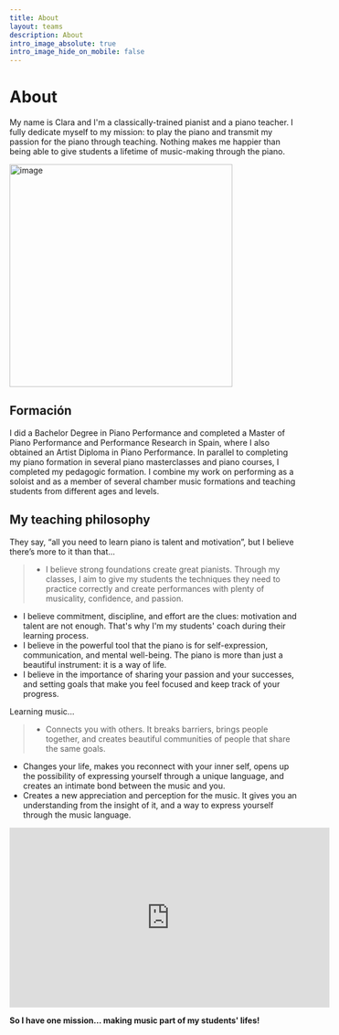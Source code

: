 ```yaml
---
title: About
layout: teams
description: About
intro_image_absolute: true
intro_image_hide_on_mobile: false
---
```


# About

My name is Clara and I'm a classically-trained pianist and a piano teacher. I fully dedicate myself to my mission: to play the piano and transmit my passion for the piano through teaching. Nothing makes me happier than being able to give students a lifetime of music-making through the piano.

 <img width="390" alt="image" src="https://user-images.githubusercontent.com/101880157/160489496-d1804178-0e6d-4792-9127-17dedb4b21d9.png">


## Formación

I did a Bachelor Degree in Piano Performance and completed a Master of Piano Performance and Performance Research
in Spain, where I also obtained an Artist Diploma in Piano Performance. In parallel to completing my piano formation in several piano masterclasses and piano courses, I completed my pedagogic formation. I combine my work on performing as a soloist and as a member of several chamber music formations and teaching students from different ages and levels. 

## My teaching philosophy

They say, “all you need to learn piano is talent and motivation”, but I believe there’s more to it than that...

>  * I believe strong foundations create great pianists. Through my classes, I aim to give my students the techniques they need to practice correctly and create performances with plenty of musicality, confidence, and passion.
 * I believe commitment, discipline, and effort are the clues: motivation and talent are not enough. That's why I'm my students' coach during their learning process.
 * I believe in the powerful tool that the piano is for self-expression, communication, and mental well-being. The piano is more than just a beautiful instrument: it is a way of life.
 * I believe in the importance of sharing your passion and your successes, and setting goals that make you feel focused and keep track of your progress.

Learning music...

> * Connects you with others. It breaks barriers, brings people together, and creates beautiful communities of people that share the same goals.
* Changes your life, makes you reconnect with your inner self, opens up the possibility of expressing yourself through a unique language, and creates an intimate bond between the music and you.
* Creates a new appreciation and perception for the music. It gives you an understanding from the insight of it, and a way to express yourself through the music language. 

<iframe width="560" height="315" src="https://www.youtube.com/embed/yjMhR3xBP88" title="YouTube video player" frameborder="0" allow="accelerometer; autoplay; clipboard-write; encrypted-media; gyroscope; picture-in-picture" allowfullscreen></iframe>

**So I have one mission... making music part of my students' lifes!**

